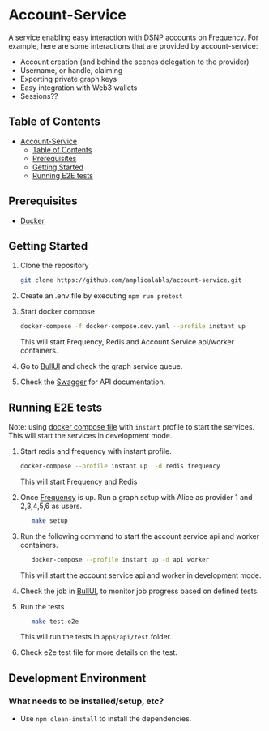 # Account-Service

A service enabling easy interaction with DSNP accounts on Frequency.
For example, here are some interactions that are provided by account-service:

- Account creation (and behind the scenes delegation to the provider)
- Username, or handle, claiming
- Exporting private graph keys
- Easy integration with Web3 wallets
- Sessions??

## Table of Contents

- [Account-Service](#account-service)
  - [Table of Contents](#table-of-contents)
  - [Prerequisites](#prerequisites)
  - [Getting Started](#getting-started)
  - [Running E2E tests](#running-e2e-tests)
  
## Prerequisites

- [Docker](https://docs.docker.com/get-docker/)

## Getting Started

1. Clone the repository

   ```bash
   git clone https://github.com/amplicalabls/account-service.git
   ```
2. Create an .env file by executing `npm run pretest`
2. Start docker compose

   ```bash
   docker-compose -f docker-compose.dev.yaml --profile instant up 
   ```

   This will start Frequency, Redis and Account Service api/worker containers.

3. Go to [BullUI](http://0.0.0.0:3000/queues/)  and check the graph service queue.
4. Check the [Swagger](http://0.0.0.0:3000/api/docs/swagger) for API documentation.

## Running E2E tests

Note: using [docker compose file](docker-compose.yaml) with `instant` profile to start the services. This will start the services in development mode.

1. Start redis and frequency with instant profile.

   ```bash
   docker-compose --profile instant up  -d redis frequency
   ```

   This will start Frequency and Redis

2. Once [Frequency](https://polkadot.js.org/apps/?rpc=ws%3A%2F%2F127.0.0.1%3A9944#/explorer) is up. Run a graph setup with Alice as provider 1 and 2,3,4,5,6 as users.

      ```bash
         make setup
      ```

3. Run the following command to start the account service api and worker containers.

   ```bash
      docker-compose --profile instant up -d api worker
   ```

   This will start the account service api and worker in development mode.

4. Check the job in [BullUI](http://0.0.0.0:3000/queues/), to monitor job progress based on defined tests.

5. Run the tests

   ```bash
      make test-e2e
   ```

   This will run the tests in `apps/api/test` folder.

6. Check e2e test file for more details on the test.

## Development Environment

### What needs to be installed/setup, etc?

- Use `npm clean-install` to install the dependencies.
